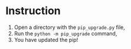 # Instruction
1. Open a directory with the ```pip_upgrade.py``` file,
2. Run the ```python -m pip_upgrade``` command,
3. You have updated the pip!